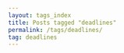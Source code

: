 ```yaml
---
layout: tags_index
title: Posts tagged "deadlines"
permalink: /tags/deadlines/
tag: deadlines
---
```

